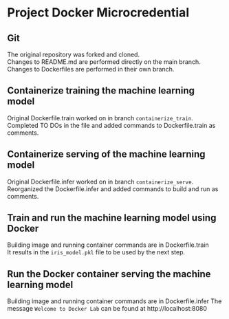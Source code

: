 # Project Docker Microcredential

## Git

The original repository was forked and cloned.  
Changes to README.md are performed directly on the main branch.  
Changes to Dockerfiles are performed in their own branch.  

## Containerize training the machine learning model

Original Dockerfile.train worked on in branch `containerize_train`.  
Completed TO DOs in the file and added commands to Dockerfile.train as comments.  

## Containerize serving of the machine learning model

Original Dockerfile.infer worked on in branch `containerize_serve`.  
Reorganized the Dockerfile.infer and added commands to build and run as comments.  

## Train and run the machine learning model using Docker

Building image and running container commands are in Dockerfile.train  
It results in the `iris_model.pkl` file to be used by the next step.  

## Run the Docker container serving the machine learning model

Building image and running container commands are in Dockerfile.infer
The message `Welcome to Docker Lab` can be found at http://localhost:8080

